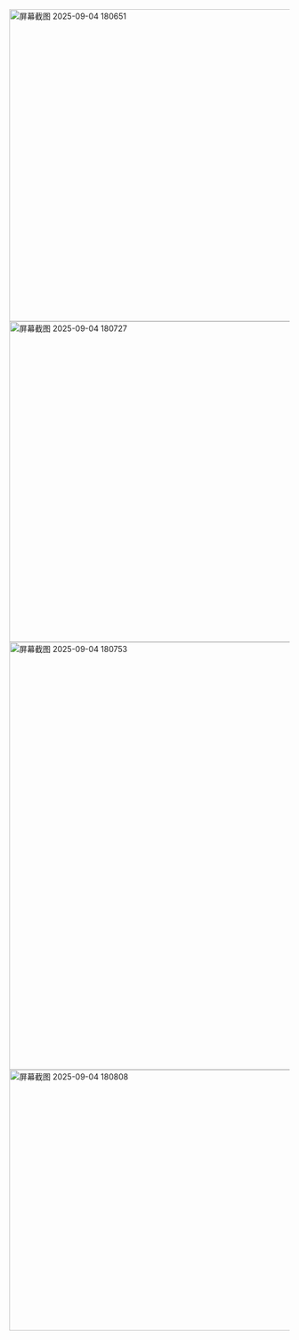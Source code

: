 <img width="1479" height="560" alt="屏幕截图 2025-09-04 180651" src="https://github.com/user-attachments/assets/ebfd0343-f5a6-4e87-84f4-89e8bcd4a9b2" />
<img width="1489" height="575" alt="屏幕截图 2025-09-04 180727" src="https://github.com/user-attachments/assets/d42911ad-7aae-403e-8a90-62fd3e5ce059" />
<img width="1459" height="767" alt="屏幕截图 2025-09-04 180753" src="https://github.com/user-attachments/assets/92266453-031f-4bf6-8de1-ac559eafdc45" />
<img width="821" height="468" alt="屏幕截图 2025-09-04 180808" src="https://github.com/user-attachments/assets/104453de-7f7b-42ef-9672-2551c9b0f3ab" />
